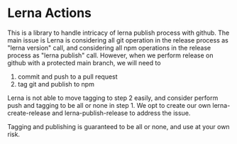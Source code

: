 # Lerna Actions

This is a library to handle intricacy of lerna publish process with github. The main issue is
Lerna is considering all git operation in the release process as "lerna version" call, and
considering all npm operations in the release process as "lerna publish" call. However, when we
perform release on github with a protected main branch, we will need to
1. commit and push to a pull request
2. tag git and publish to npm

Lerna is not able to move tagging to step 2 easily, and consider perform push and tagging to be
all or none in step 1. We opt to create our own lerna-create-release and lerna-publish-release
to address the issue.

Tagging and publishing is guaranteed to be all or none, and use at your own risk.